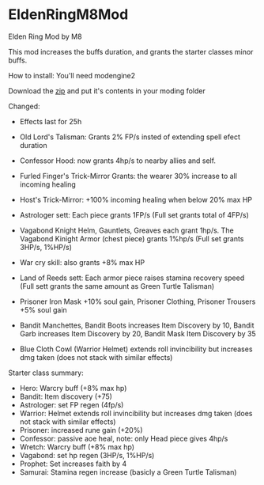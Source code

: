 # EldenRingM8Mod
Elden Ring Mod by M8

This mod increases the buffs duration, and grants the starter classes minor buffs.

How to install:
You'll need modengine2

Download the [zip](https://github.com/Sandormate0513/Elden_Ring_Mod_by_M8/archive/refs/heads/main.zip) and put it's contents in your moding folder

Changed:
- Effects last for 25h
- Old Lord's Talisman: Grants 2% FP/s insted of extending spell efect duration

- Confessor Hood: now grants 4hp/s to nearby allies and self.
- Furled Finger's Trick-Mirror Grants: the wearer 30% increase to all incoming healing
- Host's Trick-Mirror: +100% incoming healing when below 20% max HP
- Astrologer sett: Each piece grants 1FP/s (Full set grants total of 4FP/s)
- Vagabond Knight Helm, Gauntlets, Greaves each grant 1hp/s. The Vagabond Kinight Armor (chest piece) grants 1%hp/s (Full set grants 3HP/s, 1%HP/s) 
- War cry skill: also grants +8% max HP
- Land of Reeds sett: Each armor piece raises stamina recovery speed (Full sett grants the same amount as Green Turtle Talisman)
- Prisoner Iron Mask +10% soul gain, Prisoner Clothing, Prisoner Trousers +5% soul gain
- Bandit Manchettes, Bandit Boots increases Item Discovery by 10, Bandit Garb increases Item Discovery by 20, Bandit Mask Item Discovery by 35
- Blue Cloth Cowl (Warrior Helmet) extends roll invincibility but increases dmg taken (does not stack with similar effects)

Starter class summary:
- Hero: Warcry buff (+8% max hp)
- Bandit: Item discovery (+75)
- Astrologer: set FP regen (4fp/s)
- Warrior: Helmet extends roll invincibility but increases dmg taken (does not stack with similar effects)
- Prisoner: increased rune gain (+20%)
- Confessor: passive aoe heal, note: only Head piece gives 4hp/s
- Wretch: Warcry buff (+8% max hp)
- Vagabond: set hp regen (3HP/s, 1%HP/s)
- Prophet: Set increases faith by 4
- Samurai: Stamina regen increase (basicly a Green Turtle Talisman)
